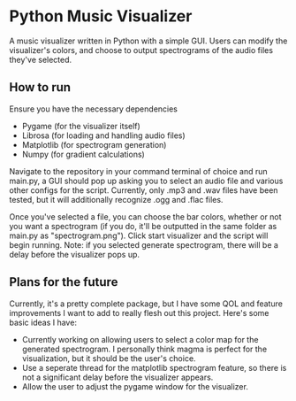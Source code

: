 # Python Music Visualizer

A music visualizer written in Python with a simple GUI. Users can modify the visualizer's colors, and choose to output spectrograms of the audio files they've selected.

## How to run

Ensure you have the necessary dependencies

- Pygame (for the visualizer itself)
- Librosa (for loading and handling audio files)
- Matplotlib (for spectrogram generation)
- Numpy (for gradient calculations)

Navigate to the repository in your command terminal of choice and run main.py, a GUI should pop up asking you to select an audio file and various other configs for the script. Currently, only .mp3 and .wav files have been tested, but it will additionally recognize .ogg and .flac files.

Once you've selected a file, you can choose the bar colors, whether or not you want a spectrogram (if you do, it'll be outputted in the same folder as main.py as "spectrogram.png"). Click start visualizer and the script will begin running. Note: if you selected generate spectrogram, there will be a delay before the visualizer pops up.

## Plans for the future

Currently, it's a pretty complete package, but I have some QOL and feature improvements I want to add to really flesh out this project. Here's some basic ideas I have:

- Currently working on allowing users to select a color map for the generated spectrogram. I personally think magma is perfect for the visualization, but it should be the user's choice.
- Use a seperate thread for the matplotlib spectrogram feature, so there is not a significant delay before the visualizer appears.
- Allow the user to adjust the pygame window for the visualizer.